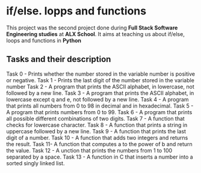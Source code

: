 # if/else. lopps and functions
This project was the second project done during **Full Stack Software Engineering studies** at **ALX School**. It aims at teaching us about if/else, loops and functions in **Python**

## Tasks and their description
Task 0 - Prints whether the number stored in the variable number is positive or negative.
Task 1 - Prints the last digit of the number stored in the variable number
Task 2 - A program that prints the ASCII alphabet, in lowercase, not followed by a new line.
Task 3 - A program that prints the ASCII alphabet, in lowercase except q and e, not followed by a new line.
Task 4 - A program that prints all numbers from 0 to 98 in decimal and in hexadecimal.
Task 5 - A program that prints numbers from 0 to 99.
Task 6 - A program that prints all possible different combinations of two digits.
Task 7 - A function that checks for lowercase character.
Task 8 - A function that prints a string in uppercase followed by a new line.
Task 9 - A function that prints the last digit of a number.
Task 10 - A function that adds two integers and returns the result.
Task 11- A function that computes a to the power of b and return the value.
Task 12 - A unction that prints the numbers from 1 to 100 separated by a space.
Task 13 - A function in C that inserts a number into a sorted singly linked list.
